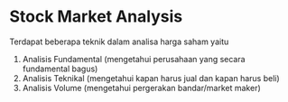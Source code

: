 # Stock Market Analysis
Terdapat beberapa teknik dalam analisa harga saham yaitu
1. Analisis Fundamental (mengetahui perusahaan yang secara fundamental bagus)
2. Analisis Teknikal (mengetahui kapan harus jual dan kapan harus beli)
3. Analisis Volume (mengetahui pergerakan bandar/market maker)
